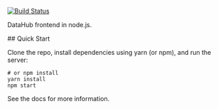 [![Build Status](https://travis-ci.org/datopian/datahub-frontend.svg?branch=master)](https://travis-ci.org/datopian/datahub-frontend)

DataHub frontend in node.js.


## Quick Start

Clone the repo, install dependencies using yarn (or npm), and run the server:

```
# or npm install
yarn install
npm start
```

See the docs for more information.
